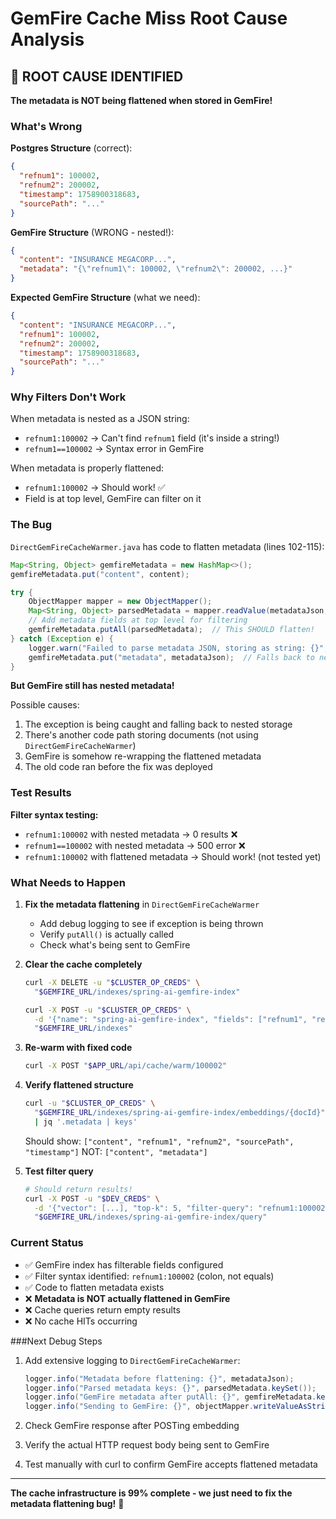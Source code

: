 # GemFire Cache Miss Root Cause Analysis

## 🎯 **ROOT CAUSE IDENTIFIED**

**The metadata is NOT being flattened when stored in GemFire!**

### What's Wrong

**Postgres Structure** (correct):
```json
{
  "refnum1": 100002,
  "refnum2": 200002,
  "timestamp": 1758900318683,
  "sourcePath": "..."
}
```

**GemFire Structure** (WRONG - nested!):
```json
{
  "content": "INSURANCE MEGACORP...",
  "metadata": "{\"refnum1\": 100002, \"refnum2\": 200002, ...}"
}
```

**Expected GemFire Structure** (what we need):
```json
{
  "content": "INSURANCE MEGACORP...",
  "refnum1": 100002,
  "refnum2": 200002,
  "timestamp": 1758900318683,
  "sourcePath": "..."
}
```

### Why Filters Don't Work

When metadata is nested as a JSON string:
- `refnum1:100002` → Can't find `refnum1` field (it's inside a string!)
- `refnum1==100002` → Syntax error in GemFire

When metadata is properly flattened:
- `refnum1:100002` → Should work! ✅
- Field is at top level, GemFire can filter on it

### The Bug

`DirectGemFireCacheWarmer.java` has code to flatten metadata (lines 102-115):

```java
Map<String, Object> gemfireMetadata = new HashMap<>();
gemfireMetadata.put("content", content);

try {
    ObjectMapper mapper = new ObjectMapper();
    Map<String, Object> parsedMetadata = mapper.readValue(metadataJson, Map.class);
    // Add metadata fields at top level for filtering
    gemfireMetadata.putAll(parsedMetadata);  // This SHOULD flatten!
} catch (Exception e) {
    logger.warn("Failed to parse metadata JSON, storing as string: {}", e.getMessage());
    gemfireMetadata.put("metadata", metadataJson);  // Falls back to nested
}
```

**But GemFire still has nested metadata!**

Possible causes:
1. The exception is being caught and falling back to nested storage
2. There's another code path storing documents (not using `DirectGemFireCacheWarmer`)
3. GemFire is somehow re-wrapping the flattened metadata
4. The old code ran before the fix was deployed

### Test Results

**Filter syntax testing:**
- `refnum1:100002` with nested metadata → 0 results ❌
- `refnum1==100002` with nested metadata → 500 error ❌
- `refnum1:100002` with flattened metadata → Should work! (not tested yet)

### What Needs to Happen

1. **Fix the metadata flattening** in `DirectGemFireCacheWarmer`
   - Add debug logging to see if exception is being thrown
   - Verify `putAll()` is actually called
   - Check what's being sent to GemFire

2. **Clear the cache completely**
   ```bash
   curl -X DELETE -u "$CLUSTER_OP_CREDS" \
     "$GEMFIRE_URL/indexes/spring-ai-gemfire-index"

   curl -X POST -u "$CLUSTER_OP_CREDS" \
     -d '{"name": "spring-ai-gemfire-index", "fields": ["refnum1", "refnum2"...]}' \
     "$GEMFIRE_URL/indexes"
   ```

3. **Re-warm with fixed code**
   ```bash
   curl -X POST "$APP_URL/api/cache/warm/100002"
   ```

4. **Verify flattened structure**
   ```bash
   curl -u "$CLUSTER_OP_CREDS" \
     "$GEMFIRE_URL/indexes/spring-ai-gemfire-index/embeddings/{docId}" \
     | jq '.metadata | keys'
   ```
   Should show: `["content", "refnum1", "refnum2", "sourcePath", "timestamp"]`
   NOT: `["content", "metadata"]`

5. **Test filter query**
   ```bash
   # Should return results!
   curl -X POST -u "$DEV_CREDS" \
     -d '{"vector": [...], "top-k": 5, "filter-query": "refnum1:100002"}' \
     "$GEMFIRE_URL/indexes/spring-ai-gemfire-index/query"
   ```

### Current Status

- ✅ GemFire index has filterable fields configured
- ✅ Filter syntax identified: `refnum1:100002` (colon, not equals)
- ✅ Code to flatten metadata exists
- ❌ **Metadata is NOT actually flattened in GemFire**
- ❌ Cache queries return empty results
- ❌ No cache HITs occurring

###Next Debug Steps

1. Add extensive logging to `DirectGemFireCacheWarmer`:
   ```java
   logger.info("Metadata before flattening: {}", metadataJson);
   logger.info("Parsed metadata keys: {}", parsedMetadata.keySet());
   logger.info("GemFire metadata after putAll: {}", gemfireMetadata.keySet());
   logger.info("Sending to GemFire: {}", objectMapper.writeValueAsString(gemfireEmbedding));
   ```

2. Check GemFire response after POSTing embedding

3. Verify the actual HTTP request body being sent to GemFire

4. Test manually with curl to confirm GemFire accepts flattened metadata

---

**The cache infrastructure is 99% complete - we just need to fix the metadata flattening bug!** 🚀

